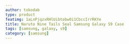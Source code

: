 ```yaml
---
author: tokodab
type: product
featimg: 1aLnPjqzxRHlUibtobw0i1CbccIrrRKYe
title: Naruto Nine Tails Seal Samsung Galaxy S9 Case
tags: [samsung, galaxy, s9]
category: [samsung]
---
```

